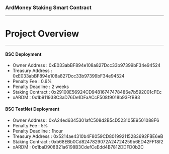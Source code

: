 ### ArdMoney Staking Smart Contract
---
# Project Overview

---

#### BSC Deployment
  - Owner Address : 0xE033abBF894e108a827Dcc33b97399bF34e94524
  - Treasury Address : 0xE033abBF894e108a827Dcc33b97399bF34e94524
  - Penalty Fee : 0.6%
  - Penalty Deadline : 2 weeks 
  - Staking Contract : 0x29100E56924CD94816747478486e7b592001cFEc
  - xARDM : 0x1b911938C3aD76De1DFaACcF508f9018b93FfB93

#### BSC TestNet Deployment
  - Owner Address : 0xA24ed6345301afC508d2B5cD523105E9501088F6
  - Penalty Fee : 5%
  - Penalty Deadline : 1hour
  - Treasury Address : 0x5214ae4310b4F8059CD801992115283692FBE6eB
  - Staking Contract : 0xb68EBb0Cd8247829072A24724259b6ED42FF18f2
  - xARDM : 0x1baD908B21a6198B3CdefCeEdd4B7812DDFD0b2C

